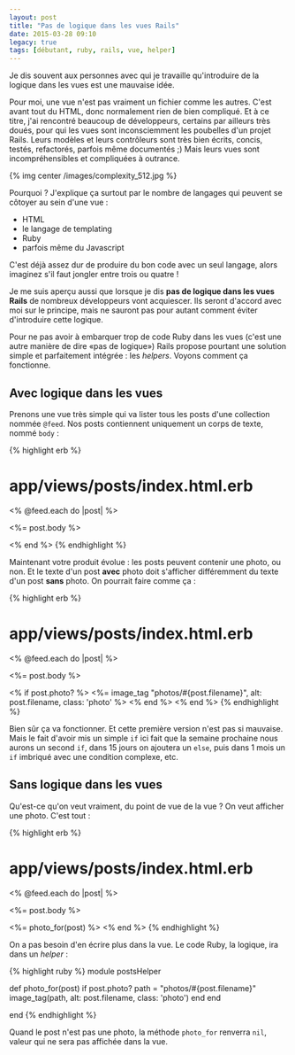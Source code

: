 ```yaml
---
layout: post
title: "Pas de logique dans les vues Rails"
date: 2015-03-28 09:10
legacy: true
tags: [débutant, ruby, rails, vue, helper]
---
```




Je dis souvent aux personnes avec qui je travaille qu'introduire de la logique
dans les vues est une mauvaise idée.

Pour moi, une vue n'est pas vraiment un fichier comme les autres. C'est avant tout du
HTML, donc normalement rien de bien compliqué. Et à ce titre, j'ai rencontré beaucoup de
développeurs, certains par ailleurs très doués, pour qui les vues sont
inconsciemment les poubelles d'un projet Rails. Leurs modèles et leurs
contrôleurs sont très bien écrits, concis, testés, refactorés, parfois même
documentés ;) Mais leurs vues sont incompréhensibles et compliquées à outrance.

{% img center /images/complexity_512.jpg %}

<!-- more -->

Pourquoi ? J'explique ça surtout par le nombre de langages qui peuvent se
côtoyer au sein d'une vue&nbsp;:

- HTML
- le langage de templating
- Ruby
- parfois même du Javascript

C'est déjà assez dur de produire du bon code avec un seul
langage, alors imaginez s'il faut jongler entre trois ou quatre !

Je me suis aperçu aussi que lorsque je dis **pas de logique dans les vues Rails**
de nombreux développeurs vont acquiescer. Ils seront d'accord avec moi sur le
principe, mais ne sauront pas pour autant comment éviter d'introduire cette
logique.

Pour ne pas avoir à embarquer trop de code Ruby dans les vues (c'est une autre
manière de dire «pas de logique») Rails propose pourtant une solution simple et parfaitement intégrée :
les *helpers*. Voyons comment ça fonctionne.

## Avec logique dans les vues

Prenons une vue très simple qui va lister tous les posts d'une collection
nommée `@feed`. Nos posts contiennent uniquement un corps de texte, nommé
`body`&nbsp;:

{% highlight erb %}
# app/views/posts/index.html.erb
<% @feed.each do |post| %>
  <p class='post-body'>
    <%= post.body %>
  </p>
<% end %>
{% endhighlight %}

Maintenant votre produit évolue : les posts peuvent contenir une photo, ou non.
Et le texte d'un post **avec** photo doit s'afficher différemment du texte d'un
post **sans** photo. On pourrait faire comme ça&nbsp;:

{% highlight erb %}
# app/views/posts/index.html.erb
<% @feed.each do |post| %>
  <p class='post-body <%= post.post_type %>'>
    <%= post.body %>
  </p>
  <% if post.photo? %>
    <%= image_tag "photos/#{post.filename}", alt: post.filename,
        class: 'photo' %>
  <% end %>
<% end %>
{% endhighlight %}

Bien sûr ça va fonctionner. Et cette première version n'est pas si mauvaise.
Mais le fait d'avoir mis un simple `if` ici fait que
la semaine prochaine nous aurons un second `if`, dans 15 jours on ajoutera un
`else`, puis dans 1 mois un `if` imbriqué avec une condition complexe, etc.

## Sans logique dans les vues

Qu'est-ce qu'on veut vraiment, du point de vue de la vue ?
On veut afficher une photo. C'est tout&nbsp;:

{% highlight erb %}
# app/views/posts/index.html.erb
<% @feed.each do |post| %>
  <p class='post-body <%= post.post_type %>'>
    <%= post.body %>
  </p>
  <%= photo_for(post) %>
<% end %>
{% endhighlight %}

On a pas besoin d'en écrire plus dans la vue. Le code Ruby, la logique, ira
dans un *helper*&nbsp;:

{% highlight ruby %}
module postsHelper

  def photo_for(post)
    if post.photo?
      path = "photos/#{post.filename}"
      image_tag(path, alt: post.filename, class: 'photo')
    end
  end

end
{% endhighlight %}

Quand le post n'est pas une photo, la méthode `photo_for` renverra `nil`, valeur
qui ne sera pas affichée dans la vue.



